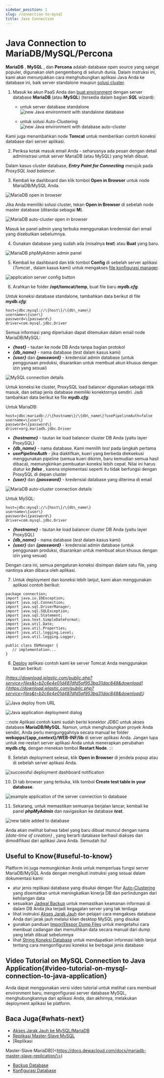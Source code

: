 ```yaml
---
sidebar_position: 1
slug: /connection-to-mysql
title: Java Connection
---
```

# Java Connection to MariaDB/MySQL/Percona

**MariaDB** , **MySQL** , dan **Percona** adalah database open source yang sangat populer, digunakan oleh pengembang di seluruh dunia. Dalam instruksi ini, kami akan menunjukkan cara menghubungkan aplikasi Java Anda ke database ini, baik server standalone maupun [solusi cluster](\<https://docs.dewacloud.com/company/blog/mysql-mariadb-database-auto-clustering-cloud-hosting/\>).

1. Masuk ke akun PaaS Anda dan [buat environment](\<https://docs.dewacloud.com/docs/setting-up-environment/\>) dengan server database **MariaDB** (atau **MySQL**) (tersedia dalam bagian _**SQL**_ wizard):

   * untuk server database standalone ![new Java environment with standalone database](#)

   * untuk solusi Auto-Clustering ![new Java environment with database auto-cluster](#)

Kami juga menambahkan node **Tomcat** untuk memberikan contoh koneksi database dari server aplikasi.

2. Periksa kotak masuk email Anda - seharusnya ada pesan dengan detail administrasi untuk server MariaDB (atau MySQL) yang telah dibuat.

Dalam kasus cluster database, _**Entry Point for Connecting**_ merujuk pada _ProxySQL load balancer_.

3. Kembali ke dashboard dan klik tombol **Open in Browser** untuk node MariaDB/MySQL Anda.

![MariaDB open in browser](#)

Jika Anda memiliki solusi cluster, tekan **Open in Browser** di sebelah node master database (ditandai sebagai **M**).

![MariaDB auto-cluster open in browser](#)

Masuk ke panel admin yang terbuka menggunakan kredensial dari email yang disebutkan sebelumnya.

4. Gunakan database yang sudah ada (misalnya _**test**_) atau **Buat** yang baru.

![MariaDB phpMyAdmin admin panel](#)

5. Kembali ke dashboard dan klik tombol **Config** di sebelah server aplikasi (_Tomcat_ , dalam kasus kami) untuk mengakses [file konfigurasi manager](\<https://docs.dewacloud.com/docs/configuration-file-manager/\>).

![application server config button](#)

6. Arahkan ke folder **/opt/tomcat/temp**, buat file baru _**mydb.cfg**_.

Untuk koneksi database standalone, tambahkan data berikut di file _**mydb.cfg**_:

```
host=jdbc:mysql://\{host\}/\{db\_name\} 
username=\{user\} 
password=\{password\} 
driver=com.mysql.jdbc.Driver
```

Semua informasi yang diperlukan dapat ditemukan dalam email node MariaDB/MySQL:

   * _**\{host\}**_ - tautan ke node DB Anda tanpa bagian protokol
   * _**\{db\_name\}**_ - nama database (_test_ dalam kasus kami)
   * _**\{user\}**_ dan _**\{password\}**_ - kredensial admin database (untuk penggunaan produksi, disarankan untuk membuat akun khusus dengan izin yang sesuai)

![MySQL connection details](#)

Untuk koneksi ke cluster, ProxySQL load balancer digunakan sebagai titik masuk, dan setiap jenis database memiliki konektornya sendiri. Jadi tambahkan data berikut ke file _**mydb.cfg**_:

Untuk MariaDB:

```
host=jdbc:mariadb://\{hostname\}/\{db\_name\}?usePipelineAuth=false 
username=\{user\} 
password=\{password\} 
driver=org.mariadb.jdbc.Driver
```

   * _**\{hostname\}**_ - tautan ke load balancer cluster DB Anda (yaitu layer ProxySQL)
   * _**\{db\_name\}**_ - nama database. Kami memilih _test_ pada langkah pertama
   * _**usePipelineAuth**_ - jika diaktifkan, kueri yang berbeda dieksekusi menggunakan pipeline (semua kueri dikirim, baru kemudian semua hasil dibaca), memungkinkan pembuatan koneksi lebih cepat. Nilai ini harus diatur ke _**false**_ , karena implementasi seperti itu tidak berfungsi dengan ProxySQL di depan cluster
   * _**\{user\}**_ dan _**\{password\}**_ - kredensial database yang diterima di email

![MariaDB auto-cluster connection details](#)

Untuk MySQL:

```
host=jdbc:mysql://\{host\}/\{db\_name\} 
username=\{user\} 
password=\{password\} 
driver=com.mysql.jdbc.Driver
```

   * _**\{hostname\}**_ - tautan ke load balancer cluster DB Anda (yaitu layer ProxySQL)
   * _**\{db\_name\}**_ - nama database (_test_ dalam kasus kami)
   * _**\{user\}**_ dan _**\{password\}**_ - kredensial admin database (untuk penggunaan produksi, disarankan untuk membuat akun khusus dengan izin yang sesuai)

Dengan cara ini, semua pengaturan koneksi disimpan dalam satu file, yang nantinya akan dibaca oleh aplikasi.

7. Untuk deployment dan koneksi lebih lanjut, kami akan menggunakan aplikasi contoh berikut:

```
package connection; 
import java.io.IOException; 
import java.sql.Connection; 
import java.sql.DriverManager; 
import java.sql.SQLException; 
import java.sql.Statement; 
import java.text.SimpleDateFormat; 
import java.util.Date; 
import java.util.Properties; 
import java.util.logging.Level; 
import java.util.logging.Logger;

public class DbManager { 
   // implementation... 
}
```

8. [Deploy](\<https://docs.dewacloud.com/docs/deployment-guide/\>) aplikasi contoh kami ke server Tomcat Anda menggunakan tautan berikut:

_[https://download.jelastic.com/public.php?service=files&t=b2c6e4e01d487dfd5af953ba31dac848&download](\<https://download.jelastic.com/public.php?service=files&t=b2c6e4e01d487dfd5af953ba31dac848&download\>)_

![Java deploy from URL](#)

![Java application deployment dialog](#)

:::note
Aplikasi contoh kami sudah berisi konektor JDBC untuk akses database **MariaDB/MySQL**. Namun, untuk menghubungkan proyek Anda sendiri, Anda perlu mengunggahnya secara manual ke folder **webapps/\{app\_context\}/WEB-INF/lib** di server aplikasi Anda. Jangan lupa untuk me-restart server aplikasi Anda untuk menerapkan perubahan **mydb.cfg**, dengan menekan tombol **Restart Node**.
:::

9. Setelah deployment selesai, klik **Open in Browser** di jendela popup atau di sebelah server aplikasi Anda.

![successful deployment dashboard notification](#)

10. Di tab browser yang terbuka, klik tombol **Create test table in your database**.

![example application of the server connection to database](#)

11. Sekarang, untuk memastikan semuanya berjalan lancar, kembali ke panel _**phpMyAdmin**_ dan navigasikan ke database _**test**_.

![new table added to database](#)

Anda akan melihat bahwa tabel yang baru dibuat muncul dengan nama _\{date-time of creation\}_ , yang berarti database berhasil diakses dan dimodifikasi dari aplikasi Java Anda. Semudah itu!

## Useful to Know{#useful-to-know}

Platform ini juga memungkinkan Anda untuk memperluas fungsi server MariaDB/MySQL Anda dengan mengikuti instruksi yang sesuai dalam dokumentasi kami:

   * atur jenis replikasi database yang disukai dengan fitur [Auto-Clustering](\<https://docs.dewacloud.com/company/blog/mysql-mariadb-database-auto-clustering-cloud-hosting/\>) yang disematkan untuk meningkatkan kinerja DB dan perlindungan dari kehilangan data
   * sesuaikan [Jadwal Backup](\<https://docs.dewacloud.com/docs/database-backups/\>) untuk memastikan keamanan informasi di dalam DB Anda jika terjadi kegagalan server yang tak terduga
   * lihat instruksi [Akses Jarak Jauh](\<https://docs.dewacloud.com/docs/remote-access-mysql/\>) dan pelajari cara mengakses database Anda dari jarak jauh melalui klien desktop MySQL yang disukai
   * gunakan panduan [Impor/Ekspor Dump Files](\<https://docs.dewacloud.com/docs/dump-import-export-to-mysql/\>) untuk mengetahui cara membuat cadangan dan memulihkan data secara manual dari dump yang telah dibuat sebelumnya
   * lihat [String Koneksi Database](\<https://docs.dewacloud.com/docs/database-connection/\>) untuk mendapatkan informasi lebih lanjut tentang cara mengonfigurasi koneksi ke berbagai jenis database

## Video Tutorial on MySQL Connection to Java Application{#video-tutorial-on-mysql-connection-to-java-application}

Anda dapat menggunakan versi video tutorial untuk melihat cara membuat environment baru, mengonfigurasi server database MySQL, menghubungkannya dari aplikasi Anda, dan akhirnya, melakukan deployment aplikasi ke platform.

## Baca Juga{#whats-next}

   * [Akses Jarak Jauh ke MySQL/MariaDB](\<https://docs.dewacloud.com/docs/remote-access-mysql/\>)
   * [Replikasi Master-Slave MySQL](\<https://docs.dewacloud.com/docs/database-master-slave-replication/\>)
   * [Replikasi

 Master-Slave MariaDB](\<https://docs.dewacloud.com/docs/mariadb-master-slave-replication/\>)
   * [Backup Database](\<https://docs.dewacloud.com/docs/database-backups/\>)
   * [Konfigurasi Database](\<https://docs.dewacloud.com/docs/database-configuration-files/\>)